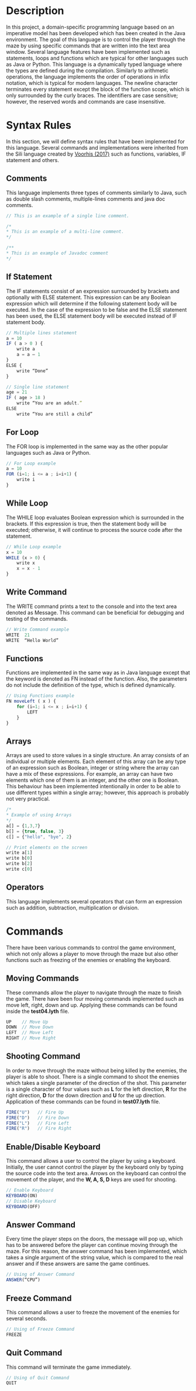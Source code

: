 # Description
In this project, a domain-specific programming language based on an imperative model has been developed which has been created in the Java environment. The goal of this language is to control the player through the maze by using specific commands that are written into the text area window. Several language features have been implemented such as statements, loops and functions which are typical for other languages such as Java or Python. This language is a dynamically typed language where the types are defined during the compilation. Similarly to arithmetic operations, the language implements the order of operations in infix notation, which is typical for modern languages. The newline character terminates every statement except the block of the function scope, which is only surrounded by the curly braces. The identifiers are case sensitive; however, the reserved words and commands are case insensitive.

# Syntax Rules
In this section, we will define syntax rules that have been implemented for this language. Several commands and implementations were inherited from the Sili language created by [Voorhis (2017)](https://github.com/DaveVoorhis/LDI) such as functions, variables, IF statement and others.

## Comments
This language implements three types of comments similarly to Java, such as double slash comments, multiple-lines comments and java doc comments.

```javascript
// This is an example of a single line comment.

/*
* This is an example of a multi-line comment.
*/

/**
* This is an example of Javadoc comment
*/

```

## If Statement
The IF statements consist of an expression surrounded by brackets and optionally with ELSE statement. This expression can be any Boolean expression which will determine if the following statement body will be executed. In the case of the expression to be false and the ELSE statement has been used, the ELSE statement body will be executed instead of IF statement body. 

```javascript
// Multiple lines statement
a = 10
IF ( a > 0 ) {
    write a
    a = a – 1
}
ELSE {
    write “Done”
}

// Single line statement
age = 21
IF ( age > 18 )
    write “You are an adult.”
ELSE
    write “You are still a child”
```

## For Loop
The FOR loop is implemented in the same way as the other popular languages such as Java or Python.

```javascript
// For Loop example
a = 10
FOR (i=1; i <= a ; i=i+1) {
    write i
}
```

## While Loop
The WHILE loop evaluates Boolean expression which is surrounded in the brackets. If this expression is true, then the statement body will be executed; otherwise, it will continue to process the source code after the statement.

```javascript
// While Loop example
x = 10
WHILE (x > 0) {
    write x
    x = x - 1
}
```

## Write Command
The WRITE command prints a text to the console and into the text area denoted as Message. This command can be beneficial for debugging and testing of the commands.

```javascript
// Write Command example
WRITE  21
WRITE  “Hello World”
```

## Functions
Functions are implemented in the same way as in Java language except that the keyword is denoted as FN instead of the function. Also, the parameters do not include the definition of the type, which is defined dynamically.

```javascript
// Using Functions example
FN moveLeft ( x ) {
    for (i=1; i <= x ; i=i+1) {
        LEFT
    }
}
```

## Arrays
Arrays are used to store values in a single structure. An array consists of an individual or multiple elements. Each element of this array can be any type of an expression such as Boolean, integer or string where the array can have a mix of these expressions. For example, an array can have two elements which one of them is an integer, and the other one is Boolean. This behaviour has been implemented intentionally in order to be able to use different types within a single array; however, this approach is probably not very practical.

```javascript
/*
* Example of using Arrays
*/
a[] = {1,3,7}
b[] = {true, false, 3}
c[] = {"hello", "bye", 2}

// Print elements on the screen
write a[1]
write b[0]
write b[2]
write c[0]
```

## Operators
This language implements several operators that can form an expression such as addition, subtraction, multiplication or division.

# Commands
There have been various commands to control the game environment, which not only allows a player to move through the maze but also other functions such as freezing of the enemies or enabling the keyboard.

## Moving Commands
These commands allow the player to navigate through the maze to finish the game. There have been four moving commands implemented such as move left, right, down and up. Applying these commands can be found inside the **test04.lyth** file.

```javascript
UP    // Move Up
DOWN  // Move Down
LEFT  // Move Left
RIGHT // Move Right
```

## Shooting Command
In order to move through the maze without being killed by the enemies, the player is able to shoot. There is a single command to shoot the enemies which takes a single parameter of the direction of the shot. This parameter is a single character of four values such as **L** for the left direction, **R** for the right direction, **D** for the down direction and **U** for the up direction. Application of these commands can be found in **test07.lyth** file.

```javascript
FIRE("U")   // Fire Up
FIRE("D")   // Fire Down
FIRE("L")   // Fire Left
FIRE("R")   // Fire Right
```

## Enable/Disable Keyboard
This command allows a user to control the player by using a keyboard. Initially, the user cannot control the player by the keyboard only by typing the source code into the text area. Arrows on the keyboard can control the movement of the player, and the **W, A, S, D** keys are used for shooting.

```javascript
// Enable Keyboard
KEYBOARD(ON)
// Disable Keyboard
KEYBOARD(OFF)
```

## Answer Command
Every time the player steps on the doors, the message will pop up, which has to be answered before the player can continue moving through the maze. For this reason, the answer command has been implemented, which takes a single argument of the string value, which is compared to the real answer and if these answers are same the game continues.

```javascript
// Using of Answer Command
ANSWER(“CPU”)
```

## Freeze Command
This command allows a user to freeze the movement of the enemies for several seconds.

```javascript
// Using of Freeze Command
FREEZE
```

## Quit Command
This command will terminate the game immediately.

```javascript
// Using of Quit Command
QUIT
```























